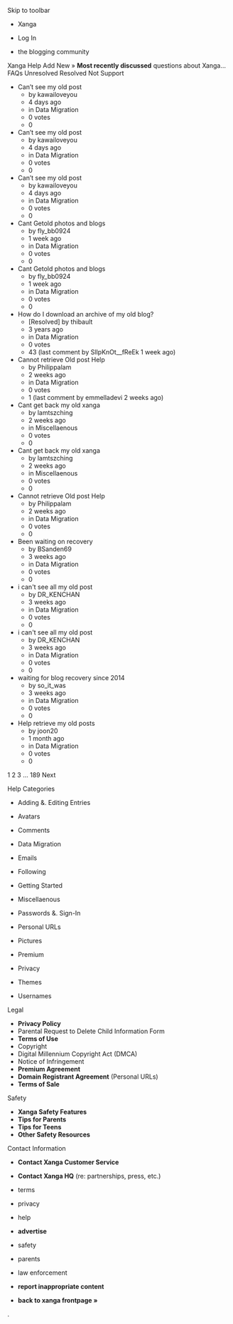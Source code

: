 Skip to toolbar

*   Xanga

*   Log In

*   the blogging community

Xanga Help Add New » **Most recently discussed** questions about Xanga… FAQs Unresolved Resolved Not Support

*   Can’t see my old post
    *   by kawailoveyou
    *   4 days ago
    *   in Data Migration
    *   0 votes
    *   0
*   Can’t see my old post
    *   by kawailoveyou
    *   4 days ago
    *   in Data Migration
    *   0 votes
    *   0
*   Can’t see my old post
    *   by kawailoveyou
    *   4 days ago
    *   in Data Migration
    *   0 votes
    *   0
*   Cant Getold photos and blogs
    *   by fly\_bb0924
    *   1 week ago
    *   in Data Migration
    *   0 votes
    *   0
*   Cant Getold photos and blogs
    *   by fly\_bb0924
    *   1 week ago
    *   in Data Migration
    *   0 votes
    *   0
*   How do I download an archive of my old blog?
    *   \[Resolved\] by thibault
    *   3 years ago
    *   in Data Migration
    *   0 votes
    *   43 (last comment by SlIpKnOt\_\_fReEk 1 week ago)
*   Cannot retrieve Old post Help
    *   by Philippalam
    *   2 weeks ago
    *   in Data Migration
    *   0 votes
    *   1 (last comment by emmelladevi 2 weeks ago)
*   Cant get back my old xanga
    *   by lamtszching
    *   2 weeks ago
    *   in Miscellaenous
    *   0 votes
    *   0
*   Cant get back my old xanga
    *   by lamtszching
    *   2 weeks ago
    *   in Miscellaenous
    *   0 votes
    *   0
*   Cannot retrieve Old post Help
    *   by Philippalam
    *   2 weeks ago
    *   in Data Migration
    *   0 votes
    *   0
*   Been waiting on recovery
    *   by BSanden69
    *   3 weeks ago
    *   in Data Migration
    *   0 votes
    *   0
*   i can't see all my old post
    *   by DR\_KENCHAN
    *   3 weeks ago
    *   in Data Migration
    *   0 votes
    *   0
*   i can't see all my old post
    *   by DR\_KENCHAN
    *   3 weeks ago
    *   in Data Migration
    *   0 votes
    *   0
*   waiting for blog recovery since 2014
    *   by so\_it\_was
    *   3 weeks ago
    *   in Data Migration
    *   0 votes
    *   0
*   Help retrieve my old posts
    *   by joon20
    *   1 month ago
    *   in Data Migration
    *   0 votes
    *   0

1 2 3 ... 189 Next

Help Categories

*   Adding &. Editing Entries
*   Avatars
*   Comments
*   Data Migration
*   Emails
*   Following
*   Getting Started
*   Miscellaenous

*   Passwords &. Sign-In
*   Personal URLs
*   Pictures
*   Premium
*   Privacy
*   Themes
*   Usernames

Legal

*   **Privacy Policy**
*   Parental Request to Delete Child Information Form
*   **Terms of Use**
*   Copyright
*   Digital Millennium Copyright Act (DMCA)
*   Notice of Infringement
*   **Premium Agreement**
*   **Domain Registrant Agreement** (Personal URLs)
*   **Terms of Sale**

Safety

*   **Xanga Safety Features**
*   **Tips for Parents**
*   **Tips for Teens**
*   **Other Safety Resources**

Contact Information

*   **Contact Xanga Customer Service**
*   **Contact Xanga HQ** (re: partnerships, press, etc.)

*   terms
*   privacy
*   help
*   **advertise**

*   safety
*   parents
*   law enforcement
*   **report inappropriate content**

*   **back to xanga frontpage »**

<img src="http://pixel.quantserve.com/pixel/p-87h-iNOVooym2.gif" style="display: none" height="1" width="1" alt="Quantcast"/>.